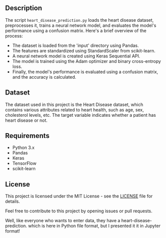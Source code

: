 
## Description

The script `heart_disease_prediction.py` loads the heart disease dataset, preprocesses it, trains a neural network model, and evaluates the model's performance using a confusion matrix. Here's a brief overview of the process:

- The dataset is loaded from the 'input' directory using Pandas.
- The features are standardized using StandardScaler from scikit-learn.
- A neural network model is created using Keras Sequential API.
- The model is trained using the Adam optimizer and binary cross-entropy loss.
- Finally, the model's performance is evaluated using a confusion matrix, and the accuracy is calculated.

## Dataset

The dataset used in this project is the Heart Disease dataset, which contains various attributes related to heart health, such as age, sex, cholesterol levels, etc. The target variable indicates whether a patient has heart disease or not.

## Requirements

- Python 3.x
- Pandas
- Keras
- TensorFlow
- scikit-learn

## License

This project is licensed under the MIT License - see the [LICENSE](LICENSE) file for details.

Feel free to contribute to this project by opening issues or pull requests.

Well, like everyone who wants to enter data, they have a heart-disease-prediction. which is here in Python file format, but I presented it it in Jupyter format!
